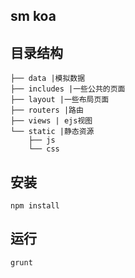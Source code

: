 sm koa
---------------------------------------------------

## 目录结构

	├── data |模拟数据
	├── includes |一些公共的页面
	├── layout |一些布局页面 
	├── routers |路由
	├── views | ejs视图
	└── static |静态资源
	    ├── js
	    └── css

## 安装

```shell
npm install
```

## 运行

```shell
grunt
```


